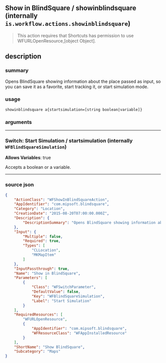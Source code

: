 
## Show in BlindSquare / showinblindsquare (internally `is.workflow.actions.showinblindsquare`)

> This action requires that Shortcuts has permission to use WFURLOpenResource,[object Object].


## description

### summary

Opens BlindSquare showing information about the place passed as input, so you can save it as a favorite, start tracking it, or start simulation mode.


### usage
```
showinblindsquare a{startsimulation=[string boolean|variable]}
```

### arguments

---

### Switch: Start Simulation / startsimulation (internally `WFBlindSquareSimulation`)
**Allows Variables**: true



Accepts a boolean
or a variable.

---

### source json

```json
{
	"ActionClass": "WFShowInBlindSquareAction",
	"AppIdentifier": "com.mipsoft.blindsquare",
	"Category": "Location",
	"CreationDate": "2015-08-20T07:00:00.000Z",
	"Description": {
		"DescriptionSummary": "Opens BlindSquare showing information about the place passed as input, so you can save it as a favorite, start tracking it, or start simulation mode."
	},
	"Input": {
		"Multiple": false,
		"Required": true,
		"Types": [
			"CLLocation",
			"MKMapItem"
		]
	},
	"InputPassthrough": true,
	"Name": "Show in BlindSquare",
	"Parameters": [
		{
			"Class": "WFSwitchParameter",
			"DefaultValue": false,
			"Key": "WFBlindSquareSimulation",
			"Label": "Start Simulation"
		}
	],
	"RequiredResources": [
		"WFURLOpenResource",
		{
			"AppIdentifier": "com.mipsoft.blindsquare",
			"WFResourceClass": "WFAppInstalledResource"
		}
	],
	"ShortName": "Show BlindSquare",
	"Subcategory": "Maps"
}
```
